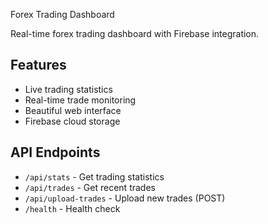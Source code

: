 Forex Trading Dashboard

Real-time forex trading dashboard with Firebase integration.

## Features
- Live trading statistics
- Real-time trade monitoring
- Beautiful web interface
- Firebase cloud storage

## API Endpoints
- `/api/stats` - Get trading statistics
- `/api/trades` - Get recent trades
- `/api/upload-trades` - Upload new trades (POST)
- `/health` - Health check
